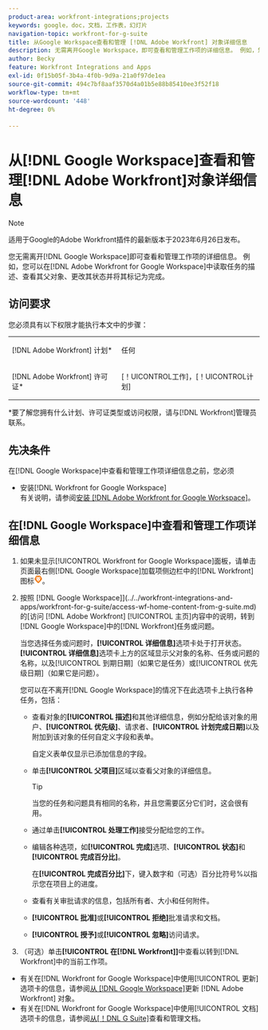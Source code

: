 ```yaml
---
product-area: workfront-integrations;projects
keywords: google，doc，文档，工作表，幻灯片
navigation-topic: workfront-for-g-suite
title: 从Google Workspace查看和管理 [!DNL Adobe Workfront] 对象详细信息
description: 无需离开Google Workspace，即可查看和管理工作项的详细信息。 例如，您可以在Google Workspace的 [!DNL Adobe Workfront] 内读取任务的描述、查看其父对象、更改其状态并将其标记为完成。
author: Becky
feature: Workfront Integrations and Apps
exl-id: 0f15b05f-3b4a-4f0b-9d9a-21a0f97de1ea
source-git-commit: 494c7bf8aaf3570d4a01b5e88b85410ee3f52f18
workflow-type: tm+mt
source-wordcount: '448'
ht-degree: 0%

---
```


# 从[!DNL Google Workspace]查看和管理[!DNL Adobe Workfront]对象详细信息

>[!NOTE]
>
>适用于Google的Adobe Workfront插件的最新版本于2023年6月26日发布。

您无需离开[!DNL Google Workspace]即可查看和管理工作项的详细信息。 例如，您可以在[!DNL Adobe Workfront for Google Workspace]中读取任务的描述、查看其父对象、更改其状态并将其标记为完成。

## 访问要求

您必须具有以下权限才能执行本文中的步骤：

<table style="table-layout:auto"> 
 <col> 
 <col> 
 <tbody> 
  <tr> 
   <td role="rowheader">[!DNL Adobe Workfront] 计划*</td> 
   <td> <p>任何</p> </td> 
  </tr> 
  <tr> 
   <td role="rowheader">[!DNL Adobe Workfront] 许可证*</td> 
   <td> <p>[！UICONTROL工作]，[！UICONTROL计划]</p> </td> 
  </tr> 
</tbody> 
</table>

&#42;要了解您拥有什么计划、许可证类型或访问权限，请与[!DNL Workfront]管理员联系。

## 先决条件

在[!DNL Google Workspace]中查看和管理工作项详细信息之前，您必须

* 安装[!DNL Workfront for Google Workspace]\
   有关说明，请参阅[安装 [!DNL Adobe Workfront for Google Workspace]](../../workfront-integrations-and-apps/workfront-for-g-suite/install-workfront-for-gsuite.md)。

## 在[!DNL Google Workspace]中查看和管理工作项详细信息

1. 如果未显示[!UICONTROL Workfront for Google Workspace]面板，请单击页面最右侧[!DNL Google Workspace]加载项侧边栏中的[!DNL Workfront]图标![Workfront图标](assets/wf-lion-icon.png)。
1. 按照 [!DNL Google Workspace]](../../workfront-integrations-and-apps/workfront-for-g-suite/access-wf-home-content-from-g-suite.md)的[访问 [!DNL Adobe Workfront] [!UICONTROL 主页]内容中的说明，转到[!DNL Google Workspace]中的[!DNL Workfront]任务或问题。

   当您选择任务或问题时，**[!UICONTROL 详细信息]**&#x200B;选项卡处于打开状态。 **[!UICONTROL 详细信息]**&#x200B;选项卡上方的区域显示父对象的名称、任务或问题的名称，以及[!UICONTROL 到期日期]（如果它是任务）或[!UICONTROL 优先级日期]（如果它是问题）。


   您可以在不离开[!DNL Google Workspace]的情况下在此选项卡上执行各种任务，包括：

   * 查看对象的&#x200B;**[!UICONTROL 描述]**&#x200B;和其他详细信息，例如分配给该对象的用户、**[!UICONTROL 优先级]**、请求者、**[!UICONTROL 计划完成日期]**&#x200B;以及附加到该对象的任何自定义字段和表单。

     自定义表单仅显示已添加信息的字段。

   * 单击&#x200B;**[!UICONTROL 父项目]**&#x200B;区域以查看父对象的详细信息。

     >[!TIP]
     >
     >当您的任务和问题具有相同的名称，并且您需要区分它们时，这会很有用。

   * 通过单击&#x200B;**[!UICONTROL 处理工作]**&#x200B;接受分配给您的工作。
   * 编辑各种选项，如&#x200B;**[!UICONTROL 完成]**&#x200B;选项、**[!UICONTROL 状态]**&#x200B;和&#x200B;**[!UICONTROL 完成百分比]**。

     在&#x200B;**[!UICONTROL 完成百分比]**&#x200B;下，键入数字和（可选）百分比符号%以指示您在项目上的进度。
   * 查看有关审批请求的信息，包括所有者、大小和任何附件。
   * **[!UICONTROL 批准]**&#x200B;或&#x200B;**[!UICONTROL 拒绝]**&#x200B;批准请求和文档。

   * **[!UICONTROL 授予]**&#x200B;或&#x200B;**[!UICONTROL 忽略]**&#x200B;访问请求。

1. （可选）单击&#x200B;**[!UICONTROL 在[!DNL Workfront]]**&#x200B;中查看以转到[!DNL Workfront]中的当前工作项。

* 有关在[!DNL Workfront for Google Workspace]中使用[!UICONTROL 更新]选项卡的信息，请参阅[从 [!DNL Google Workspace]](../../workfront-integrations-and-apps/workfront-for-g-suite/update-a-workfront-object-in-gsuite.md)更新 [!DNL Adobe Workfront] 对象。
* 有关在[!DNL Workfront for Google Workspace]中使用[!UICONTROL 文档]选项卡的信息，请参阅[从[！DNL G Suite]](../../workfront-integrations-and-apps/workfront-for-g-suite/view-and-manage-documents-in-gsuite.md)查看和管理文档。
